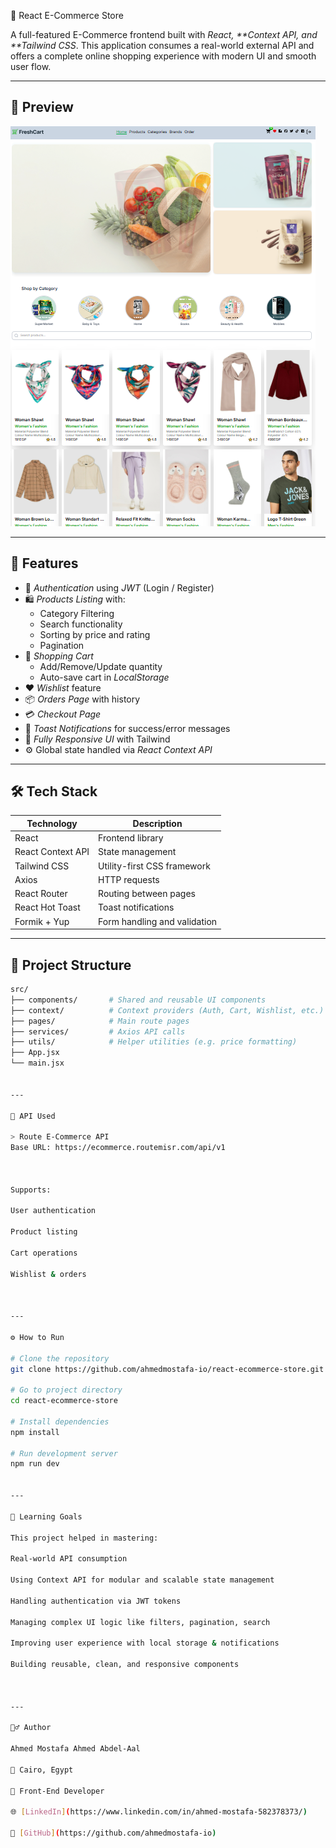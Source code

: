 🛒 React E-Commerce Store

A full-featured E-Commerce frontend built with _React, **Context API, and **Tailwind CSS_. This application consumes a real-world external API and offers a complete online shopping experience with modern UI and smooth user flow.

---

## 📸 Preview

![Ecommerce Preview](./public/Screenshot%202025-07-20%20135806.png)

---

## 🚀 Features

- 🔐 _Authentication_ using _JWT_ (Login / Register)
- 🛍 _Products Listing_ with:
  - Category Filtering
  - Search functionality
  - Sorting by price and rating
  - Pagination
- 🧺 _Shopping Cart_
  - Add/Remove/Update quantity
  - Auto-save cart in _LocalStorage_
- ❤ _Wishlist_ feature
- 📦 _Orders Page_ with history
- 💳 _Checkout Page_
- 🔔 _Toast Notifications_ for success/error messages
- 🎨 _Fully Responsive UI_ with Tailwind
- ⚙ Global state handled via _React Context API_

---

## 🛠 Tech Stack

| Technology        | Description                  |
| ----------------- | ---------------------------- |
| React             | Frontend library             |
| React Context API | State management             |
| Tailwind CSS      | Utility-first CSS framework  |
| Axios             | HTTP requests                |
| React Router      | Routing between pages        |
| React Hot Toast   | Toast notifications          |
| Formik + Yup      | Form handling and validation |

---

## 📂 Project Structure

```bash
src/
├── components/       # Shared and reusable UI components
├── context/          # Context providers (Auth, Cart, Wishlist, etc.)
├── pages/            # Main route pages
├── services/         # Axios API calls
├── utils/            # Helper utilities (e.g. price formatting)
├── App.jsx
└── main.jsx


---

🔗 API Used

> Route E-Commerce API
Base URL: https://ecommerce.routemisr.com/api/v1



Supports:

User authentication

Product listing

Cart operations

Wishlist & orders



---

⚙ How to Run

# Clone the repository
git clone https://github.com/ahmedmostafa-io/react-ecommerce-store.git

# Go to project directory
cd react-ecommerce-store

# Install dependencies
npm install

# Run development server
npm run dev


---

🧠 Learning Goals

This project helped in mastering:

Real-world API consumption

Using Context API for modular and scalable state management

Handling authentication via JWT tokens

Managing complex UI logic like filters, pagination, search

Improving user experience with local storage & notifications

Building reusable, clean, and responsive components



---

🙋‍♂ Author

Ahmed Mostafa Ahmed Abdel-Aal

📍 Cairo, Egypt

💼 Front-End Developer

🌐 [LinkedIn](https://www.linkedin.com/in/ahmed-mostafa-582378373/)

🐙 [GitHub](https://github.com/ahmedmostafa-io)
```
